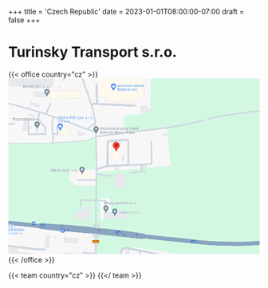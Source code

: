 +++
title = 'Czech Republic'
date = 2023-01-01T08:00:00-07:00
draft = false
+++

# Turinsky Transport s.r.o.

{{< office country="cz" >}}
![map](map.png)
{{< /office >}}

{{< team country="cz" >}}
{{</ team >}}